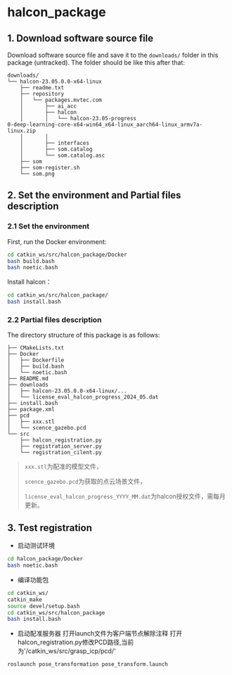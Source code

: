 # halcon_package

## 1. Download software source file

Download software source file and save it to the `downloads/` folder in this package (untracked). The folder should be like this after that:

```bash{.line-numbers}
downloads/
└── halcon-23.05.0.0-x64-linux
    ├── readme.txt
    ├── repository
    │   └── packages.mvtec.com
    │       ├── ai_acc
    │       ├── halcon
    │       │   └── halcon-23.05-progress
0-deep-learning-core-x64-win64_x64-linux_aarch64-linux_armv7a-linux.zip
    │       │
    │       ├── interfaces
    │       ├── som.catalog
    │       └── som.catalog.asc
    ├── som
    ├── som-register.sh
    └── som.png
```

## 2. Set the environment and Partial files description

### 2.1 Set the environment

First, run the Docker environment:

```bash
cd catkin_ws/src/halcon_package/Docker
bash build.bash
bash noetic.bash
```

Install halcon：

```bash
cd catkin_ws/src/halcon_package/
bash install.bash
```

### 2.2 Partial files description

The directory structure of this package is as follows:

```
├── CMakeLists.txt
├── Docker
│   ├── Dockerfile
│   ├── build.bash
│   └── noetic.bash
├── README.md
├── downloads
│   ├── halcon-23.05.0.0-x64-linux/...
│   └── license_eval_halcon_progress_2024_05.dat
├── install.bash
├── package.xml
├── pcd
│   ├── xxx.stl
│   └── scence_gazebo.pcd
└── src
    ├── halcon_registration.py
    ├── registration_server.py
    └── registration_cilent.py
```

> `xxx.stl`为配准的模型文件，
>
> `scence_gazebo.pcd`为获取的点云场景文件，
>
> `license_eval_halcon_progress_YYYY_MM.dat`为halcon授权文件，需每月更新。

## 3. Test registration

+ 启动测试环境
```bash
cd halcon_package/Docker
bash noetic.bash 
```
+ 编译功能包
```bash
cd catkin_ws/
catkin_make
source devel/setup.bash 
cd catkin_ws/src/halcon_package
bash install.bash
```
+ 启动配准服务器
打开launch文件为客户端节点解除注释
打开halcon_registration.py修改PCD路径,当前为'/catkin_ws/src/grasp_icp/pcd/'
```bash
roslaunch pose_transformation pose_transform.launch
```

